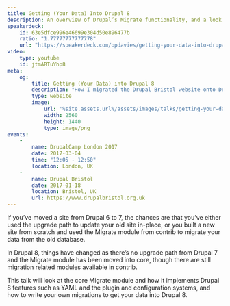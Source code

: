 ```yaml
---
title: Getting (Your Data) Into Drupal 8
description: An overview of Drupal’s Migrate functionality, and a look at how to write your own migrations.
speakerdeck:
    id: 63e5dfce996e46699e304d50e896477b
    ratio: "1.77777777777778"
    url: "https://speakerdeck.com/opdavies/getting-your-data-into-drupal-8-drupal_bristol"
video:
    type: youtube
    id: jtmARTuYhp8
meta:
    og:
        title: Getting (Your Data) into Drupal 8
        description: "How I migrated the Drupal Bristol website onto Drupal 8."
        type: website
        image:
            url: '%site.assets.url%/assets/images/talks/getting-your-data-into-drupal-8.png'
            width: 2560
            height: 1440
            type: image/png
events:
    -
        name: DrupalCamp London 2017
        date: 2017-03-04
        time: "12:05 - 12:50"
        location: London, UK
    -
        name: Drupal Bristol
        date: 2017-01-18
        location: Bristol, UK
        url: https://www.drupalbristol.org.uk
---
```


If you’ve moved a site from Drupal 6 to 7, the chances are that you’ve either used the upgrade path to update your old site in-place, or you built a new site from scratch and used the Migrate module from contrib to migrate your data from the old database.

In Drupal 8, things have changed as there’s no upgrade path from Drupal 7 and the Migrate module has been moved into core, though there are still migration related modules available in contrib.

This talk will look at the core Migrate module and how it implements Drupal 8 features such as YAML and the plugin and configuration systems, and how to write your own migrations to get your data into Drupal 8.
